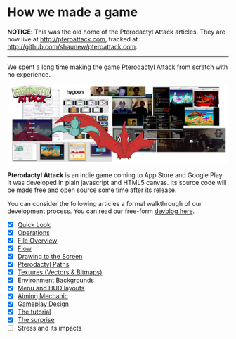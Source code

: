 How we made a game
==================

__NOTICE__: This was the old home of the Pterodactyl Attack articles.  They are now
live at <http://pteroattack.com>, tracked at
<http://github.com/shaunew/pteroattack.com>.

-----

We spent a long time making the game [Pterodactyl
Attack](http://youtu.be/uDx9aQIYfP8?t=30s) from scratch with no experience.

![montage](img/montage.jpg)

__Pterodactyl Attack__ is an indie game coming to App Store and Google Play.
It was developed in plain javascript and HTML5 canvas.  Its source code will be
made free and open source some time after its release.

You can consider the following articles a formal walkthrough of our development
process.  You can read our free-form [devblog here](http://hygoon.com/blog).

- [X] [Quick Look](quick-look.md)
- [X] [Operations](devops.md)
- [X] [File Overview](files.md)
- [X] [Flow](flow.md)
- [X] [Drawing to the Screen](drawing.md)
- [X] [Pterodactyl Paths](paths.md)
- [X] [Textures (Vectors & Bitmaps)](textures.md)
- [X] [Environment Backgrounds](env.md)
- [X] [Menu and HUD layouts](layouts.md)
- [X] [Aiming Mechanic](aiming.md)
- [X] [Gameplay Design](gameplay.md)
- [X] [The tutorial](tutorial.md)
- [X] [The surprise](surprise.md)
- [ ] Stress and its impacts
